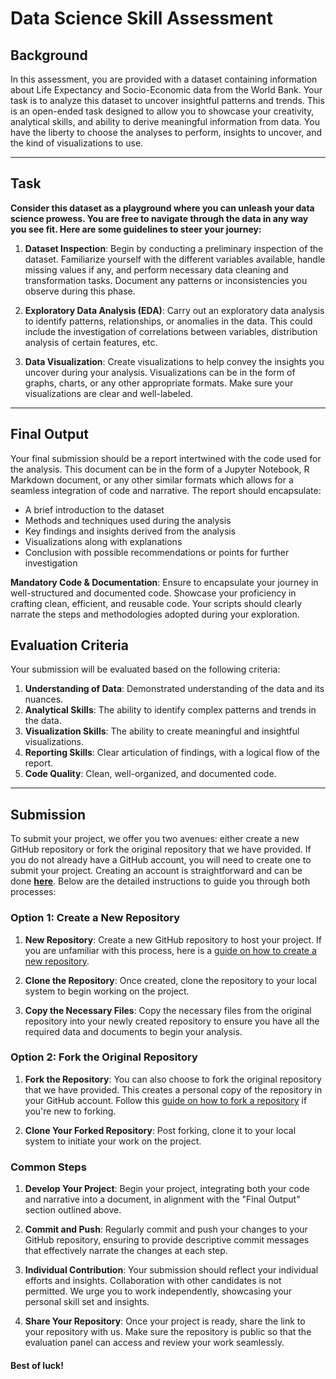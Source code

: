 # Data Science Skill Assessment

## Background

In this assessment, you are provided with a dataset containing information about Life Expectancy and Socio-Economic data from the World Bank. Your task is to analyze this dataset to uncover insightful patterns and trends. This is an open-ended task designed to allow you to showcase your creativity, analytical skills, and ability to derive meaningful information from data. You have the liberty to choose the analyses to perform, insights to uncover, and the kind of visualizations to use.

------------------------------------------------------------------------

## Task

**Consider this dataset as a playground where you can unleash your data science prowess. You are free to navigate through the data in any way you see fit. Here are some guidelines to steer your journey:**

1.  **Dataset Inspection**: Begin by conducting a preliminary inspection of the dataset. Familiarize yourself with the different variables available, handle missing values if any, and perform necessary data cleaning and transformation tasks. Document any patterns or inconsistencies you observe during this phase.

2.  **Exploratory Data Analysis (EDA)**: Carry out an exploratory data analysis to identify patterns, relationships, or anomalies in the data. This could include the investigation of correlations between variables, distribution analysis of certain features, etc.

3.  **Data Visualization**: Create visualizations to help convey the insights you uncover during your analysis. Visualizations can be in the form of graphs, charts, or any other appropriate formats. Make sure your visualizations are clear and well-labeled.

------------------------------------------------------------------------

## **Final Output**

Your final submission should be a report intertwined with the code used for the analysis. This document can be in the form of a Jupyter Notebook, R Markdown document, or any other similar formats which allows for a seamless integration of code and narrative. The report should encapsulate:

-   A brief introduction to the dataset
-   Methods and techniques used during the analysis
-   Key findings and insights derived from the analysis
-   Visualizations along with explanations
-   Conclusion with possible recommendations or points for further investigation

**Mandatory Code & Documentation**: Ensure to encapsulate your journey in well-structured and documented code. Showcase your proficiency in crafting clean, efficient, and reusable code. Your scripts should clearly narrate the steps and methodologies adopted during your exploration.

## Evaluation Criteria

Your submission will be evaluated based on the following criteria:

1.  **Understanding of Data**: Demonstrated understanding of the data and its nuances.
2.  **Analytical Skills**: The ability to identify complex patterns and trends in the data.
3.  **Visualization Skills**: The ability to create meaningful and insightful visualizations.
4.  **Reporting Skills**: Clear articulation of findings, with a logical flow of the report.
5.  **Code Quality**: Clean, well-organized, and documented code.

------------------------------------------------------------------------

## Submission

To submit your project, we offer you two avenues: either create a new GitHub repository or fork the original repository that we have provided. If you do not already have a GitHub account, you will need to create one to submit your project. Creating an account is straightforward and can be done [**here**](https://github.com/join). Below are the detailed instructions to guide you through both processes:

### Option 1: Create a New Repository

1.  **New Repository**: Create a new GitHub repository to host your project. If you are unfamiliar with this process, here is a [guide on how to create a new repository](https://docs.github.com/en/get-started/quickstart/create-a-repo).

2.  **Clone the Repository**: Once created, clone the repository to your local system to begin working on the project.

3.  **Copy the Necessary Files**: Copy the necessary files from the original repository into your newly created repository to ensure you have all the required data and documents to begin your analysis.

### Option 2: Fork the Original Repository

1.  **Fork the Repository**: You can also choose to fork the original repository that we have provided. This creates a personal copy of the repository in your GitHub account. Follow this [guide on how to fork a repository](https://docs.github.com/en/get-started/quickstart/fork-a-repo) if you're new to forking.

2.  **Clone Your Forked Repository**: Post forking, clone it to your local system to initiate your work on the project.

### Common Steps

1.  **Develop Your Project**: Begin your project, integrating both your code and narrative into a document, in alignment with the "Final Output" section outlined above.

2.  **Commit and Push**: Regularly commit and push your changes to your GitHub repository, ensuring to provide descriptive commit messages that effectively narrate the changes at each step.

3.  **Individual Contribution**: Your submission should reflect your individual efforts and insights. Collaboration with other candidates is not permitted. We urge you to work independently, showcasing your personal skill set and insights.

4.  **Share Your Repository**: Once your project is ready, share the link to your repository with us. Make sure the repository is public so that the evaluation panel can access and review your work seamlessly.

#### Best of luck!
